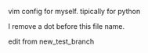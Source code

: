 vim config for myself.
tipically for python


I remove a dot before this file name.


edit from new_test_branch
